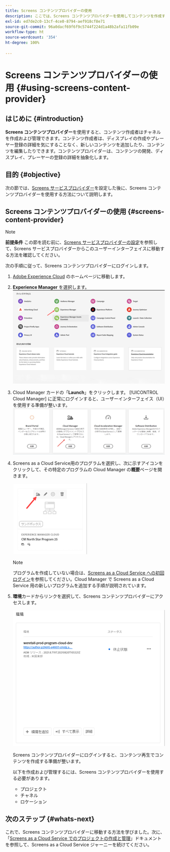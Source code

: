 ```yaml
---
title: Screens コンテンツプロバイダーの使用
description: ここでは、Screens コンテンツプロバイダーを使用してコンテンツを作成する方法について説明します。
exl-id: ed7de2c0-13cf-4ce0-8794-aef918cf8e71
source-git-commit: 96a0dacf69f6f9c5744f224d1a48b2afa11fb09e
workflow-type: ht
source-wordcount: '354'
ht-degree: 100%

---
```


# Screens コンテンツプロバイダーの使用 {#using-screens-content-provider}

## はじめに {#introduction}

**Screens コンテンツプロバイダー**&#x200B;を使用すると、コンテンツ作成者はチャネルを作成および管理できます。コンテンツ作成者は、ディスプレイの作成やプレーヤー登録の詳細を気にすることなく、新しいコンテンツを追加したり、コンテンツを編集したりできます。コンテンツプロバイダーは、コンテンツの開発、ディスプレイ、プレーヤーの登録の詳細を抽象化します。

## 目的 {#objective}

次の節では、[Screens サービスプロバイダー](https://experienceleague.adobe.com/docs/experience-manager-cloud-service/screens-as-cloud-service/configure-screens-cloud/navigating-to-screens-services-provider.html?lang=ja)を設定した後に、Screens コンテンツプロバイダーを使用する方法について説明します。

## Screens コンテンツプロバイダーの使用 {#screens-content-provider}

>[!NOTE]
>**前提条件**
>この節を読む前に、[Screens サービスプロバイダーの設定](https://experienceleague.adobe.com/docs/experience-manager-cloud-service/screens-as-cloud-service/configure-screens-cloud/navigating-to-screens-services-provider.html?lang=ja)を参照して、Screens サービスプロバイダーからこのユーザーインターフェイスに移動する方法を確認してください。

次の手順に従って、Screens コンテンツプロバイダーにログインします。

1. [Adobe Experience Cloud](https://experience.adobe.com) のホームページに移動します。

1. **Experience Manager** を選択します。
   ![](/help/implementing/cloud-manager/getting-access-to-aem-in-cloud/assets/landing-page1.png)

1. Cloud Manager カードの「**Launch**」をクリックします。
[!UICONTROL Cloud Manager] に正常にログインすると、ユーザーインターフェイス（UI）を使用する準備が整います。
   ![](/help/implementing/cloud-manager/getting-access-to-aem-in-cloud/assets/landing-page2.png)

1. Screens as a Cloud Service用のプログラムを選択し、次に示すアイコンをクリックして、その特定のプログラムの Cloud Manager の&#x200B;**概要**&#x200B;ページを開きます。

   ![](/help/screens-cloud/assets/configure/screens-cp-1.png)

   >[!NOTE]
   >プログラムを作成していない場合は、[Screens as a Cloud Service への初回ログイン](https://experienceleague.adobe.com/docs/experience-manager-cloud-service/screens-as-cloud-service/onboarding-screens-cloud/first-time-login-screens-cloud.html?lang=ja)を参照してください。Cloud Manager で Screens as a Cloud Service 用の新しいプログラムを追加する手順が説明されています。


1. **環境**&#x200B;カードからリンクを選択して、Screens コンテンツプロバイダーにアクセスします。

   ![](/help/screens-cloud/assets/configure/screens-cp-2.png)

   Screens コンテンツプロバイダーにログインすると、コンテンツ再生でコンテンツを作成する準備が整います。

   以下を作成および管理するには、Screens コンテンツプロバイダーを使用する必要があります。

   * プロジェクト
   * チャネル
   * ロケーション

## 次のステップ {#whats-next}

これで、Screens コンテンツプロバイダーに移動する方法を学びました。次に、「[Screens as a Cloud Service でのプロジェクトの作成と管理](https://experienceleague.adobe.com/docs/experience-manager-cloud-service/screens-as-cloud-service/create-content/creating-projects-screens-cloud.html?lang=ja)」ドキュメントを参照して、Screens as a Cloud Service ジャーニーを続けてください。

